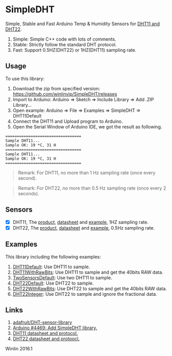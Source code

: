 # SimpleDHT

Simple, Stable and Fast Arduino Temp & Humidity Sensors for 
[DHT11 and DHT22](http://learn.adafruit.com/dht).

1. Simple: Simple C++ code with lots of comments.
1. Stable: Strictly follow the standard DHT protocol.
1. Fast: Support 0.5HZ(DHT22) or 1HZ(DHT11) sampling rate.

## Usage

To use this library:

1. Download the zip from specified version: https://github.com/winlinvip/SimpleDHT/releases
2. Import to Arduino: Arduino => Sketch => Include Library => Add .ZIP Library...
3. Open example: Arduino => File => Examples => SimpleDHT => DHT11Default
4. Connect the DHT11 and Upload program to Arduino.
5. Open the Serial Window of Arduino IDE, we got the result as following.

```
=================================
Sample DHT11...
Sample OK: 19 *C, 31 H
=================================
Sample DHT11...
Sample OK: 19 *C, 31 H
=================================
```

> Remark: For DHT11, no more than 1 Hz sampling rate (once every second).

> Remark: For DHT22, no more than 0.5 Hz sampling rate (once every 2 seconds).

## Sensors

- [x] DHT11, The [product](https://www.adafruit.com/product/386), [datasheet](https://akizukidenshi.com/download/ds/aosong/DHT11.pdf) and [example](https://github.com/winlinvip/SimpleDHT/tree/master/examples/DHT11Default), 1HZ sampling rate.
- [x] DHT22, The [product](https://www.adafruit.com/product/385), [datasheet](http://akizukidenshi.com/download/ds/aosong/AM2302.pdf) and [example](https://github.com/winlinvip/SimpleDHT/tree/master/examples/DHT22Default), 0.5Hz sampling rate.

## Examples

This library including the following examples:

1. [DHT11Default](https://github.com/winlinvip/SimpleDHT/tree/master/examples/DHT11Default): Use DHT11 to sample.
1. [DHT11WithRawBits](https://github.com/winlinvip/SimpleDHT/tree/master/examples/DHT11WithRawBits): Use DHT11 to sample and get the 40bits RAW data.
1. [TwoSensorsDefault](https://github.com/winlinvip/SimpleDHT/tree/master/examples/TwoSensorsDefault): Use two DHT11 to sample.
1. [DHT22Default](https://github.com/winlinvip/SimpleDHT/tree/master/examples/DHT22Default): Use DHT22 to sample.
1. [DHT22WithRawBits](https://github.com/winlinvip/SimpleDHT/tree/master/examples/DHT22WithRawBits): Use DHT22 to sample and get the 40bits RAW data.
1. [DHT22Integer](https://github.com/winlinvip/SimpleDHT/tree/master/examples/DHT22Integer): Use DHT22 to sample and ignore the fractional data.


## Links

1. [adafruit/DHT-sensor-library](https://github.com/adafruit/DHT-sensor-library)
1. [Arduino #4469: Add SimpleDHT library.](https://github.com/arduino/Arduino/issues/4469)
1. [DHT11 datasheet and protocol.](https://cdn-shop.adafruit.com/datasheets/DHT11-chinese.pdf)
1. [DHT22 datasheet and protoocl.](https://cdn-shop.adafruit.com/datasheets/DHT22.pdf)

Winlin 2016.1
